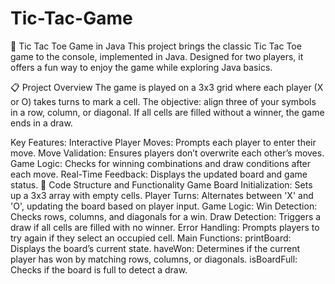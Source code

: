# Tic-Tac-Game
🎲 Tic Tac Toe Game in Java
This project brings the classic Tic Tac Toe game to the console, implemented in Java. Designed for two players, it offers a fun way to enjoy the game while exploring Java basics.

📋 Project Overview
The game is played on a 3x3 grid where each player (X or O) takes turns to mark a cell. The objective: align three of your symbols in a row, column, or diagonal. If all cells are filled without a winner, the game ends in a draw.

Key Features:
Interactive Player Moves: Prompts each player to enter their move.
Move Validation: Ensures players don’t overwrite each other’s moves.
Game Logic: Checks for winning combinations and draw conditions after each move.
Real-Time Feedback: Displays the updated board and game status.
🔑 Code Structure and Functionality
Game Board Initialization: Sets up a 3x3 array with empty cells.
Player Turns: Alternates between 'X' and 'O', updating the board based on player input.
Game Logic:
Win Detection: Checks rows, columns, and diagonals for a win.
Draw Detection: Triggers a draw if all cells are filled with no winner.
Error Handling: Prompts players to try again if they select an occupied cell.
Main Functions:
printBoard: Displays the board’s current state.
haveWon: Determines if the current player has won by matching rows, columns, or diagonals.
isBoardFull: Checks if the board is full to detect a draw.
